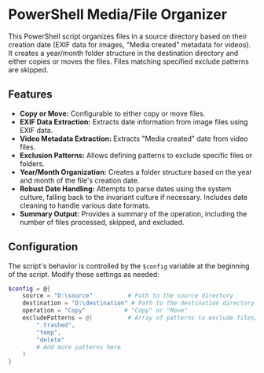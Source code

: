 # PowerShell Media/File Organizer

This PowerShell script organizes files in a source directory based on their creation date (EXIF data for images, "Media created" metadata for videos).  It creates a year/month folder structure in the destination directory and either copies or moves the files.  Files matching specified exclude patterns are skipped.

## Features

* **Copy or Move:** Configurable to either copy or move files.
* **EXIF Data Extraction:** Extracts date information from image files using EXIF data.
* **Video Metadata Extraction:** Extracts "Media created" date from video files.
* **Exclusion Patterns:**  Allows defining patterns to exclude specific files or folders.
* **Year/Month Organization:** Creates a folder structure based on the year and month of the file's creation date.
* **Robust Date Handling:** Attempts to parse dates using the system culture, falling back to the invariant culture if necessary. Includes date cleaning to handle various date formats.
* **Summary Output:** Provides a summary of the operation, including the number of files processed, skipped, and excluded.

## Configuration

The script's behavior is controlled by the `$config` variable at the beginning of the script.  Modify these settings as needed:

```powershell
$config = @{
    source = "D:\source"          # Path to the source directory
    destination = "D:\destination" # Path to the destination directory
    operation = "Copy"           # "Copy" or "Move"
    excludePatterns = @(          # Array of patterns to exclude files/folders
        ".trashed",
        "temp",
        "delete"
        # Add more patterns here
    )
}
